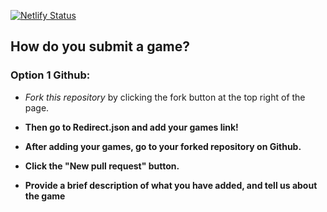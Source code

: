 [![Netlify Status](https://api.netlify.com/api/v1/badges/e5b9e079-9bac-4c06-b46b-654a2bbeebd1/deploy-status)](https://app.netlify.com/sites/randomgameweb/deploys)

## How do you submit a game?

### Option 1 Github:

- *Fork this repository* by clicking the fork button at the top right of the page.

- **Then go to Redirect.json and add your games link!**

- **After adding your games, go to your forked repository on Github.**

- **Click the "New pull request" button.**

- **Provide a brief description of what you have added, and tell us about the game**
